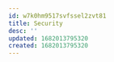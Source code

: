 ```yaml
---
id: w7k0hm9517svfssel2zvt81
title: Security
desc: ''
updated: 1682013795320
created: 1682013795320
---
```

